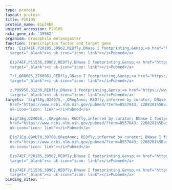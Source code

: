 ```yaml
---
type: protein
layout: protein
title: P20105
protein_name: Eip74EF
uniprot_accession: P20105
ncbi_gene_id: '39962'
organism: Drosophila melanogaster
function: transcription factor and target gene
tfs: 'Eip74EF,P20105,39962,REDfly,DNase I footprinting,&ensp;<a href="https://www.ncbi.nlm.nih.gov/pubmed/?term=2208281%5Buid%5D"
  target="_blank"><i uk-icon="icon: link"></i>Pubmed</a>

  Eip74EF,P11536,39962,REDfly,DNase I footprinting,&ensp;<a href="https://www.ncbi.nlm.nih.gov/pubmed/?term=2208281%5Buid%5D"
  target="_blank"><i uk-icon="icon: link"></i>Pubmed</a>

  Trl,Q08605,2768981,REDfly,DNase I footprinting,&ensp;<a href="https://www.ncbi.nlm.nih.gov/pubmed/?term=2501151%5Buid%5D"
  target="_blank"><i uk-icon="icon: link"></i>Pubmed</a>

  z,P09956,31230,REDfly,DNase I footprinting,&ensp;<a href="https://www.ncbi.nlm.nih.gov/pubmed/?term=2501151%5Buid%5D"
  target="_blank"><i uk-icon="icon: link"></i>Pubmed</a>'
targets: 'Eig71Eg,Q24075,-,ORegAnno; REDfly,inferred by curator; DNase I footprinting,&ensp;<a
  href="https://www.ncbi.nlm.nih.gov/pubmed/?term=8557043; 2208281%5Buid%5D" target="_blank"><i
  uk-icon="icon: link"></i>Pubmed</a>

  Eig71Eg,Q24058,-,ORegAnno; REDfly,inferred by curator; DNase I footprinting,&ensp;<a
  href="https://www.ncbi.nlm.nih.gov/pubmed/?term=8557043; 2208281%5Buid%5D" target="_blank"><i
  uk-icon="icon: link"></i>Pubmed</a>

  Eig71Eg,Q9VUT0,39708,ORegAnno; REDfly,inferred by curator; DNase I footprinting,&ensp;<a
  href="https://www.ncbi.nlm.nih.gov/pubmed/?term=8557043; 2208281%5Buid%5D" target="_blank"><i
  uk-icon="icon: link"></i>Pubmed</a>

  Eip74EF,P20105,39962,REDfly,DNase I footprinting,&ensp;<a href="https://www.ncbi.nlm.nih.gov/pubmed/?term=2208281%5Buid%5D"
  target="_blank"><i uk-icon="icon: link"></i>Pubmed</a>

  Eip74EF,P11536,39962,REDfly,DNase I footprinting,&ensp;<a href="https://www.ncbi.nlm.nih.gov/pubmed/?term=2208281%5Buid%5D"
  target="_blank"><i uk-icon="icon: link"></i>Pubmed</a>'
binding_sites: ''
---
```


